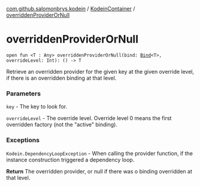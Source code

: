 [com.github.salomonbrys.kodein](../index.md) / [KodeinContainer](index.md) / [overriddenProviderOrNull](.)

# overriddenProviderOrNull

`open fun <T : Any> overriddenProviderOrNull(bind: `[`Bind`](../-kodein/-bind/index.md)`<T>, overrideLevel: Int): () -> T`

Retrieve an overridden provider for the given key at the given override level, if there is an overridden binding at that level.

### Parameters

`key` - The key to look for.

`overrideLevel` - The override level.
    Override level 0 means the first overridden factory (not the "active" binding).

### Exceptions

`Kodein.DependencyLoopException` - When calling the provider function, if the instance construction triggered a dependency loop.

**Return**
The overridden provider, or null if there was o binding overridden at that level.

